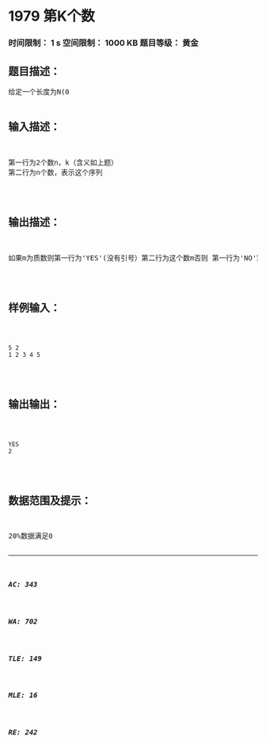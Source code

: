 # 1979 第K个数   
### 时间限制： 1 s     空间限制： 1000 KB     题目等级： 黄金  
## 题目描述：  

<pre>
给定一个长度为N(0<n<=10000)的序列，保证每一个序列中的数字a[i]是小于maxlongint的非负整数 ，编程要求求出整个序列中第k大的数字减去第k小的数字的值m，并判断m是否为质数。(0<k<=n)
</pre>
  
  
## 输入描述：  

<pre>
第一行为2个数n，k（含义如上题）  
第二行为n个数，表示这个序列
</pre>
  
  
## 输出描述：  

<pre>
如果m为质数则第一行为'YES'(没有引号）第二行为这个数m否则 第一行为'NO'第二行为这个数m
</pre>
  
  
## 样例输入：  

<pre><code>
5 2
1 2 3 4 5
</code></pre>
  
  
## 输出输出：  

<pre><code>
YES
2
</code></pre>
  
  
## 数据范围及提示：  

<pre>
20%数据满足0<n<=10  
50%数据满足0<n<=5000  
100%数据满足0<n<=10000
</pre>
  
  
***  

##### AC: 343  
##### WA: 702  
##### TLE: 149  
##### MLE: 16  
##### RE: 242  
